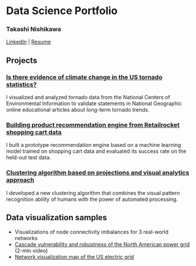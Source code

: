 # Data Science Portfolio

### Takashi Nishikawa

[LinkedIn](https://www.linkedin.com/in/takashinishikawa/) | [Resume](Resume_Takashi_Nishikawa.pdf)

## Projects

### [Is there evidence of climate change in the US tornado statistics?](../../../us_tornado_stats)
I visualized and analyzed tornado data from the National Centers of Environmental Information to validate statements in National Geographic online educational articles about long-term tornado trends.

### [Building product recommendation engine from Retailrocket shopping cart data](../../../product_recom_eng)
I built a prototype recommendation engine based on a machine learning model trained on shopping cart data and evaluated its success rate on the held-out test data.

### [Clustering algorithm based on projections and visual analytics approach](../../../projection_based_clustering)
I developed a new clustering algorithm that combines the visual pattern recognition ability of humans with the power of automated processing.

## Data visualization samples

* Visualizations of node connectivity imbalances for 3 real-world networks
* [Cascade vulnerability and robustness of the North American power grid](https://youtu.be/yEGBc5NO67w) (2-min video)
* [Network visualization map of the US electric grid]()
